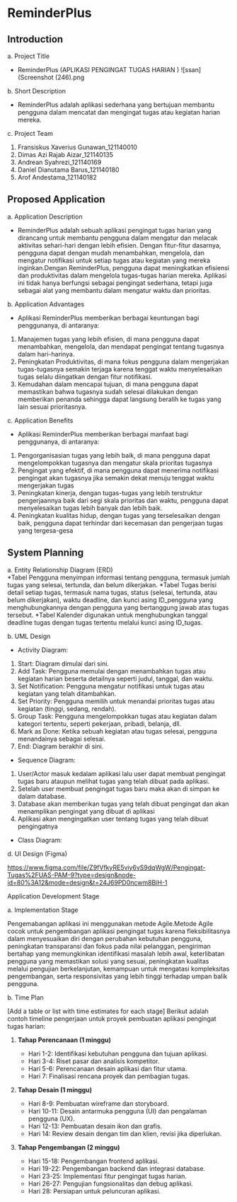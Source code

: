 # ReminderPlus
## Introduction	
a. Project Title		
* ReminderPlus (APLIKASI PENGINGAT TUGAS HARIAN )
  ![ssan](Screenshot (246).png

b. Short Description		
* ReminderPlus adalah aplikasi sederhana yang bertujuan membantu pengguna dalam mencatat dan mengingat tugas atau kegiatan harian mereka.	

c. Project Team				
1. Fransiskus Xaverius Gunawan_121140010
2. Dimas Azi Rajab Aizar_121140135
3. Andrean Syahrezi_121140169
4. Daniel Dianutama Barus_121140180
5. Arof Andestama_121140182

## Proposed Application						
a. Application Description						
* ReminderPlus adalah sebuah aplikasi pengingat tugas harian yang dirancang untuk membantu pengguna dalam mengatur dan melacak aktivitas sehari-hari dengan lebih efisien. Dengan fitur-fitur dasarnya, pengguna dapat dengan mudah menambahkan, mengelola, dan mengatur notifikasi untuk setiap tugas atau kegiatan yang mereka inginkan.Dengan ReminderPlus, pengguna dapat meningkatkan efisiensi dan produktivitas dalam mengelola tugas-tugas harian mereka. Aplikasi ini tidak hanya berfungsi sebagai pengingat sederhana, tetapi juga sebagai alat yang membantu dalam mengatur waktu dan prioritas.
    
b. Application Advantages				
* Aplikasi ReminderPlus memberikan berbagai keuntungan bagi penggunanya, di antaranya:
1. Manajemen tugas yang lebih efisien, di mana pengguna dapat menambahkan, mengelola, dan mendapat pengingat tentang tugasnya dalam hari-harinya.
2. Peningkatan Produktivitas, di mana fokus pengguna dalam mengerjakan tugas-tugasnya semakin terjaga karena tenggat waktu menyelesaikan tugas selalu diingatkan dengan fitur notifikasi.
3. Kemudahan dalam mencapai tujuan, di mana pengguna dapat memastikan bahwa tugasnya sudah selesai dilakukan dengan memberikan penanda sehingga dapat langsung beralih ke tugas yang lain sesuai prioritasnya.

c. Application Benefits
* Aplikasi ReminderPlus memberikan berbagai manfaat bagi penggunanya, di antaranya:
1. Pengorganisasian tugas yang lebih baik, di mana pengguna dapat mengelompokkan tugasnya dan mengatur skala prioritas tugasnya
2. Pengingat yang efektif, di mana pengguna dapat menerima notifikasi pengingat akan tugasnya jika semakin dekat menuju tenggat waktu mengerjakan tugas
3. Peningkatan kinerja, dengan tugas-tugas yang lebih terstruktur pengerjaannya baik dari segi skala prioritas dan waktu, pengguna dapat menyelesaikan tugas lebih banyak dan lebih baik.
4. Peningkatan kualitas hidup, dengan tugas yang terselesaikan dengan baik, pengguna dapat terhindar dari kecemasan dan pengerjaan tugas yang tergesa-gesa

## System Planning
a. Entity Relationship Diagram (ERD)	
*Tabel Pengguna menyimpan informasi tentang pengguna, termasuk jumlah tugas yang selesai, tertunda, dan belum dikerjakan.
*Tabel Tugas berisi detail setiap tugas, termasuk nama tugas, status (selesai, tertunda, atau belum dikerjakan), waktu deadline, dan kunci asing ID_pengguna yang menghubungkannya dengan pengguna yang bertanggung jawab atas tugas tersebut.
*Tabel Kalender digunakan untuk menghubungkan tanggal deadline tugas dengan tugas tertentu melalui kunci asing ID_tugas.

b. UML Design
* Activity Diagram: 
1. Start: Diagram dimulai dari sini.
2. Add Task: Pengguna memulai dengan menambahkan tugas atau kegiatan harian beserta detailnya seperti judul, tanggal, dan waktu.
3. Set Notification: Pengguna mengatur notifikasi untuk tugas atau kegiatan yang telah ditambahkan.
4. Set Priority: Pengguna memilih untuk menandai prioritas tugas atau kegiatan (tinggi, sedang, rendah).
5. Group Task: Pengguna mengelompokkan tugas atau kegiatan dalam kategori tertentu, seperti pekerjaan, pribadi, belanja, dll.
6. Mark as Done: Ketika sebuah kegiatan atau tugas selesai, pengguna menandainya sebagai selesai.
7. End: Diagram berakhir di sini.

* Sequence Diagram:
1. User/Actor masuk kedalam aplikasi lalu user dapat membuat pengingat tugas baru ataupun melihat tugas yang telah dibuat pada aplikasi.
2. Setelah user membuat pengingat tugas baru maka akan di simpan ke dalam database.
3. Database akan memberikan tugas yang telah dibuat pengingat dan akan menamplikan pengingat yang dibuat di aplikasi
4. Aplikasi akan mengingatkan user tentang tugas yang telah dibuat pengingatnya

* Class Diagram:


d. UI Design (Figma)
 							
https://www.figma.com/file/Z9fVfkyRE5viy6vS9dqWgW/Pengingat-Tugas%2FUAS-PAM-9?type=design&node-id=80%3A12&mode=design&t=24J69PD0ncwm8BiH-1

Application Development Stage
 							
a. Implementation Stage
 							
Pengemabangan aplikasi ini menggunakan metode Agile.Metode Agile cocok untuk pengembangan aplikasi pengingat tugas karena fleksibilitasnya dalam menyesuaikan diri dengan perubahan kebutuhan pengguna, peningkatan transparansi dan fokus pada nilai pelanggan, pengiriman bertahap yang memungkinkan identifikasi masalah lebih awal, keterlibatan pengguna yang memastikan solusi yang sesuai, peningkatan kualitas melalui pengujian berkelanjutan, kemampuan untuk mengatasi kompleksitas pengembangan, serta responsivitas yang lebih tinggi terhadap umpan balik pengguna.
 							
b. Time Plan
 							
[Add a table or list with time estimates for each stage] 
Berikut adalah contoh timeline pengerjaan untuk proyek pembuatan aplikasi pengingat tugas harian:

1. **Tahap Perencanaan (1 minggu)**
   - Hari 1-2: Identifikasi kebutuhan pengguna dan tujuan aplikasi.
   - Hari 3-4: Riset pasar dan analisis kompetitor.
   - Hari 5-6: Perencanaan desain aplikasi dan fitur utama.
   - Hari 7: Finalisasi rencana proyek dan pembagian tugas.

2. **Tahap Desain (1 minggu)**
   - Hari 8-9: Pembuatan wireframe dan storyboard.
   - Hari 10-11: Desain antarmuka pengguna (UI) dan pengalaman pengguna (UX).
   - Hari 12-13: Pembuatan desain ikon dan grafis.
   - Hari 14: Review desain dengan tim dan klien, revisi jika diperlukan.

3. **Tahap Pengembangan (2 minggu)**
   - Hari 15-18: Pengembangan frontend aplikasi.
   - Hari 19-22: Pengembangan backend dan integrasi database.
   - Hari 23-25: Implementasi fitur pengingat tugas harian.
   - Hari 26-27: Pengujian fungsionalitas dan debug aplikasi.
   - Hari 28: Persiapan untuk peluncuran aplikasi.




